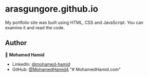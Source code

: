 # arasgungore.github.io

My portfolio site was built using HTML, CSS and JavaScript. You can examine it and read the code.


## Author

👤 **Mohamed Hamid**

* LinkedIn: [@mohamed-hamid](https://www.linkedin.com/in/mohamed-hamid-3bb3aa243)
* GitHub: [@MohamedHamid4](hhttps://github.com/MohamedHamid4)
"# MohamedHamid.com" 
